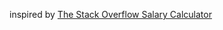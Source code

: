inspired by [The Stack Overflow Salary Calculator](https://stackoverflow.com/company/salary/calculator)

